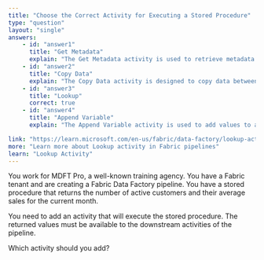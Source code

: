 ```yaml
---
title: "Choose the Correct Activity for Executing a Stored Procedure"
type: "question"
layout: "single"
answers:
    - id: "answer1"
      title: "Get Metadata"
      explain: "The Get Metadata activity is used to retrieve metadata about data in various sources, such as file names, sizes, or column information. It cannot execute stored procedures or return result sets."
    - id: "answer2"
      title: "Copy Data"
      explain: "The Copy Data activity is designed to copy data between source and destination data stores. While it can read from a database, it cannot execute stored procedures or return result sets."
    - id: "answer3"
      title: "Lookup"
      correct: true
    - id: "answer4"
      title: "Append Variable"
      explain: "The Append Variable activity is used to add values to an existing array variable in the pipeline. It cannot execute stored procedures or interact with databases directly."

link: "https://learn.microsoft.com/en-us/fabric/data-factory/lookup-activity"
more: "Learn more about Lookup activity in Fabric pipelines"
learn: "Lookup Activity"
---
```

You work for MDFT Pro, a well-known training agency. You have a Fabric tenant and are creating a Fabric Data Factory pipeline. You have a stored procedure that returns the number of active customers and their average sales for the current month. 

You need to add an activity that will execute the stored procedure. The returned values must be available to the downstream activities of the pipeline.

Which activity should you add?
